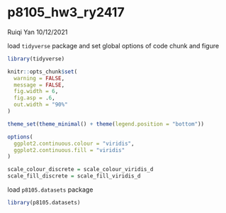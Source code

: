 p8105\_hw3\_ry2417
================
Ruiqi Yan
10/12/2021

load `tidyverse` package and set global options of code chunk and figure

``` r
library(tidyverse)

knitr::opts_chunk$set(
  warning = FALSE,
  message = FALSE,
  fig.width = 6,
  fig.asp = .6,
  out.width = "90%"
)

theme_set(theme_minimal() + theme(legend.position = "bottom"))

options(
  ggplot2.continuous.colour = "viridis",
  ggplot2.continuous.fill = "viridis"
)

scale_colour_discrete = scale_colour_viridis_d
scale_fill_discrete = scale_fill_viridis_d
```

load `p8105.datasets` package

``` r
library(p8105.datasets)
```
